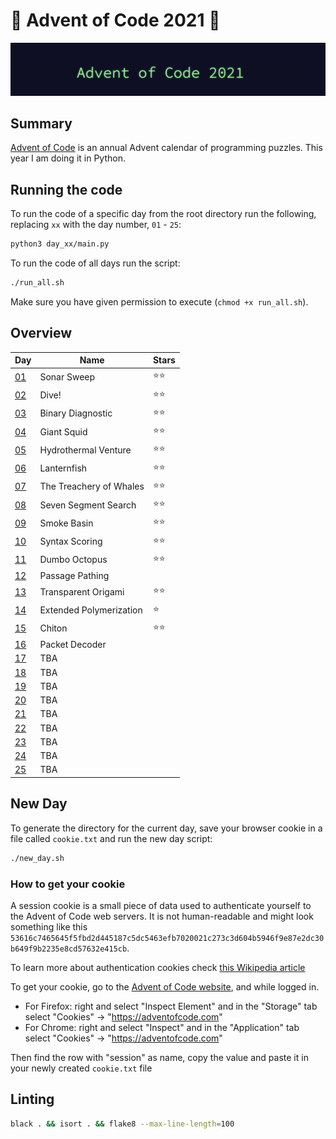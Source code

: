 # 🎄 Advent of Code 2021 🎄

![AoC2021 logo](https://raw.githubusercontent.com/orfeasa/advent-of-code-2021/master/header.png)

## Summary

[Advent of Code](http://adventofcode.com/) is an annual Advent calendar of programming puzzles.
This year I am doing it in Python.

## Running the code

To run the code of a specific day from the root directory run the following, replacing `xx` with the day number, `01` - `25`:

```sh
python3 day_xx/main.py
```

To run the code of all days run the script:

```sh
./run_all.sh
```

Make sure you have given permission to execute (`chmod +x run_all.sh`).

## Overview

| Day                                        | Name                    | Stars |
| ------------------------------------------ | ----------------------- | ----- |
| [01](https://adventofcode.com/2021/day/1)  | Sonar Sweep             | ⭐⭐    |
| [02](https://adventofcode.com/2021/day/2)  | Dive!                   | ⭐⭐    |
| [03](https://adventofcode.com/2021/day/3)  | Binary Diagnostic       | ⭐⭐    |
| [04](https://adventofcode.com/2021/day/4)  | Giant Squid             | ⭐⭐    |
| [05](https://adventofcode.com/2021/day/5)  | Hydrothermal Venture    | ⭐⭐    |
| [06](https://adventofcode.com/2021/day/6)  | Lanternfish             | ⭐⭐    |
| [07](https://adventofcode.com/2021/day/7)  | The Treachery of Whales | ⭐⭐    |
| [08](https://adventofcode.com/2021/day/8)  | Seven Segment Search    | ⭐⭐    |
| [09](https://adventofcode.com/2021/day/9)  | Smoke Basin             | ⭐⭐    |
| [10](https://adventofcode.com/2021/day/10) | Syntax Scoring          | ⭐⭐    |
| [11](https://adventofcode.com/2021/day/11) | Dumbo Octopus           | ⭐⭐    |
| [12](https://adventofcode.com/2021/day/12) | Passage Pathing         |       |
| [13](https://adventofcode.com/2021/day/13) | Transparent Origami     | ⭐⭐    |
| [14](https://adventofcode.com/2021/day/14) | Extended Polymerization | ⭐     |
| [15](https://adventofcode.com/2021/day/15) | Chiton                  | ⭐⭐    |
| [16](https://adventofcode.com/2021/day/16) | Packet Decoder          |       |
| [17](https://adventofcode.com/2021/day/17) | TBA                     |       |
| [18](https://adventofcode.com/2021/day/18) | TBA                     |       |
| [19](https://adventofcode.com/2021/day/19) | TBA                     |       |
| [20](https://adventofcode.com/2021/day/20) | TBA                     |       |
| [21](https://adventofcode.com/2021/day/21) | TBA                     |       |
| [22](https://adventofcode.com/2021/day/22) | TBA                     |       |
| [23](https://adventofcode.com/2021/day/23) | TBA                     |       |
| [24](https://adventofcode.com/2021/day/24) | TBA                     |       |
| [25](https://adventofcode.com/2021/day/25) | TBA                     |       |

## New Day

To generate the directory for the current day, save your browser cookie in a file called `cookie.txt` and run the new day script:

```sh
./new_day.sh
```

### How to get your cookie

A session cookie is a small piece of data used to authenticate yourself to the
Advent of Code web servers. It is not human-readable and might look something
like this `53616c7465645f5fbd2d445187c5dc5463efb7020021c273c3d604b5946f9e87e2dc30b649f9b2235e8cd57632e415cb`.

To learn more about authentication cookies check [this Wikipedia article](https://en.wikipedia.org/wiki/HTTP_cookie)

To get your cookie, go to the [Advent of Code website](https://adventofcode.com/), and while logged in.

- For Firefox: right and select "Inspect Element" and in the "Storage" tab select "Cookies" → "https://adventofcode.com"
- For Chrome: right and select "Inspect" and in the "Application" tab select "Cookies" → "https://adventofcode.com"

Then find the row with "session" as name, copy the value and paste it in your newly created `cookie.txt` file

## Linting

```sh
black . && isort . && flake8 --max-line-length=100
```
